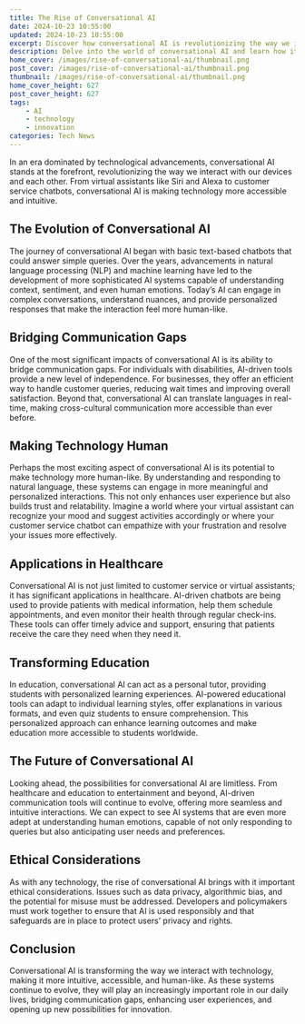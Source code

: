 ```yaml
---
title: The Rise of Conversational AI 
date: 2024-10-23 10:55:00
updated: 2024-10-23 10:55:00
excerpt: Discover how conversational AI is revolutionizing the way we interact with technology. 
description: Delve into the world of conversational AI and learn how it's transforming user experiences, bridging communication gaps, and making technology more intuitive and human-like. 
home_cover: /images/rise-of-conversational-ai/thumbnail.png
post_cover: /images/rise-of-conversational-ai/thumbnail.png
thumbnail: /images/rise-of-conversational-ai/thumbnail.png
home_cover_height: 627 
post_cover_height: 627 
tags: 
    - AI
    - technology
    - innovation
categories: Tech News
---
```

In an era dominated by technological advancements, conversational AI stands at the forefront, revolutionizing the way we interact with our devices and each other. From virtual assistants like Siri and Alexa to customer service chatbots, conversational AI is making technology more accessible and intuitive.

## The Evolution of Conversational AI
The journey of conversational AI began with basic text-based chatbots that could answer simple queries. Over the years, advancements in natural language processing (NLP) and machine learning have led to the development of more sophisticated AI systems capable of understanding context, sentiment, and even human emotions. Today’s AI can engage in complex conversations, understand nuances, and provide personalized responses that make the interaction feel more human-like.

## Bridging Communication Gaps
One of the most significant impacts of conversational AI is its ability to bridge communication gaps. For individuals with disabilities, AI-driven tools provide a new level of independence. For businesses, they offer an efficient way to handle customer queries, reducing wait times and improving overall satisfaction. Beyond that, conversational AI can translate languages in real-time, making cross-cultural communication more accessible than ever before.

## Making Technology Human
Perhaps the most exciting aspect of conversational AI is its potential to make technology more human-like. By understanding and responding to natural language, these systems can engage in more meaningful and personalized interactions. This not only enhances user experience but also builds trust and relatability. Imagine a world where your virtual assistant can recognize your mood and suggest activities accordingly or where your customer service chatbot can empathize with your frustration and resolve your issues more effectively.

## Applications in Healthcare
Conversational AI is not just limited to customer service or virtual assistants; it has significant applications in healthcare. AI-driven chatbots are being used to provide patients with medical information, help them schedule appointments, and even monitor their health through regular check-ins. These tools can offer timely advice and support, ensuring that patients receive the care they need when they need it.

## Transforming Education
In education, conversational AI can act as a personal tutor, providing students with personalized learning experiences. AI-powered educational tools can adapt to individual learning styles, offer explanations in various formats, and even quiz students to ensure comprehension. This personalized approach can enhance learning outcomes and make education more accessible to students worldwide.

## The Future of Conversational AI
Looking ahead, the possibilities for conversational AI are limitless. From healthcare and education to entertainment and beyond, AI-driven communication tools will continue to evolve, offering more seamless and intuitive interactions. We can expect to see AI systems that are even more adept at understanding human emotions, capable of not only responding to queries but also anticipating user needs and preferences.

## Ethical Considerations
As with any technology, the rise of conversational AI brings with it important ethical considerations. Issues such as data privacy, algorithmic bias, and the potential for misuse must be addressed. Developers and policymakers must work together to ensure that AI is used responsibly and that safeguards are in place to protect users’ privacy and rights.

## Conclusion
Conversational AI is transforming the way we interact with technology, making it more intuitive, accessible, and human-like. As these systems continue to evolve, they will play an increasingly important role in our daily lives, bridging communication gaps, enhancing user experiences, and opening up new possibilities for innovation.

